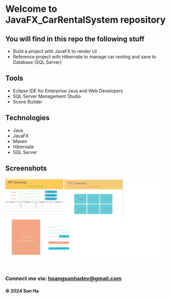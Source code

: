 # Welcome to JavaFX_CarRentalSystem repository

## You will find in this repo the following stuff

- Build a project with JavaFX to render UI
- Reference project with Hibernate to manage car renting and save to Database (SQL Server)

## Tools

- Eclipse IDE for Enterprise Java and Web Developers
- SQL Server Management Studio
- Scene Builder

## Technologies
- Java
- JavaFX
- Maven
- Hibernate
- SQL Server


## Screenshots

![Source code and test script](https://github.com/hoangsonha/JavaFX_StudentManager/blob/main/screenshots/project.png)

<br>

### Connect me via: hoangsonhadev@gmail.com

#### &#169; 2024 Son Ha

